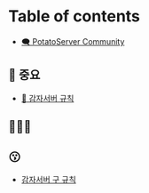 # Table of contents

* [🗨️ PotatoServer Community](README.md)

## 📌 중요

* [📕 감자서버 규칙](undefined.md)

## 📖📑📄

## 😗

* [감자서버 구 규칙](1a60f338c55d802999f7fa85255c0e8f.md)
